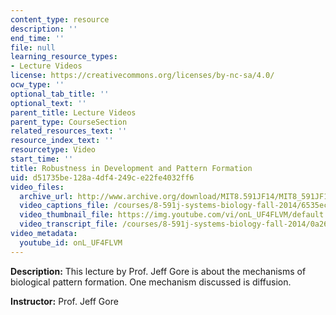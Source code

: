 ```yaml
---
content_type: resource
description: ''
end_time: ''
file: null
learning_resource_types:
- Lecture Videos
license: https://creativecommons.org/licenses/by-nc-sa/4.0/
ocw_type: ''
optional_tab_title: ''
optional_text: ''
parent_title: Lecture Videos
parent_type: CourseSection
related_resources_text: ''
resource_index_text: ''
resourcetype: Video
start_time: ''
title: Robustness in Development and Pattern Formation
uid: d51735be-128a-4df4-249c-e22fe4032ff6
video_files:
  archive_url: http://www.archive.org/download/MIT8.591JF14/MIT8_591JF14_lec13_300k.mp4
  video_captions_file: /courses/8-591j-systems-biology-fall-2014/6535ec8a570e5ae7a72ce4779f51a095_onL_UF4FLVM.vtt
  video_thumbnail_file: https://img.youtube.com/vi/onL_UF4FLVM/default.jpg
  video_transcript_file: /courses/8-591j-systems-biology-fall-2014/0a26da03da3d8bd6699695690b225f8d_onL_UF4FLVM.pdf
video_metadata:
  youtube_id: onL_UF4FLVM
---
```


**Description:** This lecture by Prof. Jeff Gore is about the mechanisms of biological pattern formation. One mechanism discussed is diffusion.

**Instructor:** Prof. Jeff Gore

